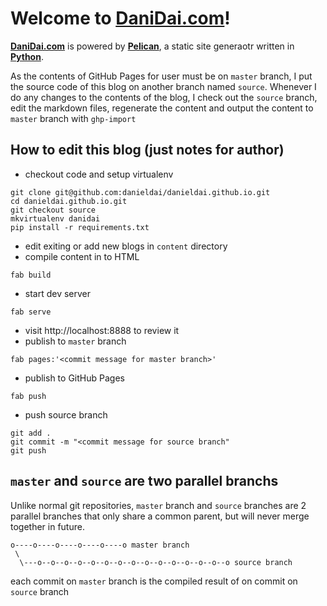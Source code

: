 # Welcome to [DaniDai.com](http://www.danidai.com)!

**[DaniDai.com](http://www.danidai.com)** is powered by **[Pelican](http://getpelican.com/)**, a static site generaotr written in **[Python](http://python.org/)**. 

As the contents of GitHub Pages for user must be on `master` branch, I put the source code of this blog on another branch named `source`. Whenever I do any changes to the contents of the blog, I check out the `source` branch, edit the markdown files, regenerate the content and output the content to `master` branch with `ghp-import`


## How to edit this blog (just notes for author)

* checkout code and setup virtualenv

```
git clone git@github.com:danieldai/danieldai.github.io.git
cd danieldai.github.io.git
git checkout source
mkvirtualenv danidai
pip install -r requirements.txt
```

* edit exiting or add new blogs in `content` directory
* compile content in to HTML

```
fab build
```

* start dev server

```
fab serve
```

* visit http://localhost:8888 to review it
* publish to `master` branch

```
fab pages:'<commit message for master branch>'
```

* publish to GitHub Pages

```
fab push
```

* push source branch

```
git add .
git commit -m "<commit message for source branch"
git push
```

## `master` and `source` are two parallel branchs

Unlike normal git repositories, `master` branch and `source` branches are 2 parallel branches that only share a common parent, but will never merge together in future.

```
o----o----o----o----o----o master branch
 \
  \---o--o--o--o--o--o--o--o--o--o--o--o--o--o--o source branch    
```    

each commit on `master` branch is the compiled result of on commit on `source` branch
   





